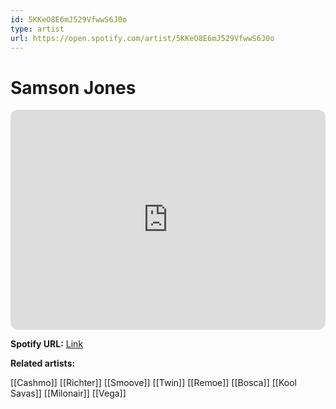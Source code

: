 ```yaml
---
id: 5KKeO8E6mJ529VfwwS6J0o
type: artist
url: https://open.spotify.com/artist/5KKeO8E6mJ529VfwwS6J0o
---
```

# Samson Jones

<iframe style="border-radius:12px" src="https://open.spotify.com/embed/artist/5KKeO8E6mJ529VfwwS6J0o" width="100%" height="352" frameBorder="0" allowfullscreen="" allow="autoplay; clipboard-write; encrypted-media; fullscreen; picture-in-picture" loading="lazy"></iframe>

**Spotify URL:** [Link](https://open.spotify.com/artist/5KKeO8E6mJ529VfwwS6J0o)

**Related artists:**

[[Cashmo]]
[[Richter]]
[[Smoove]]
[[Twin]]
[[Remoe]]
[[Bosca]]
[[Kool Savas]]
[[Milonair]]
[[Vega]]
